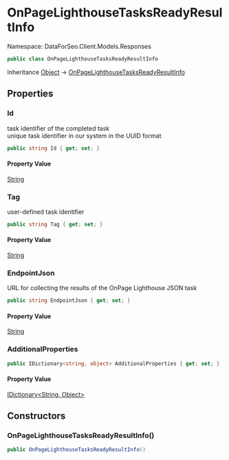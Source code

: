 # OnPageLighthouseTasksReadyResultInfo

Namespace: DataForSeo.Client.Models.Responses

```csharp
public class OnPageLighthouseTasksReadyResultInfo
```

Inheritance [Object](https://docs.microsoft.com/en-us/dotnet/api/system.object) → [OnPageLighthouseTasksReadyResultInfo](./dataforseo.client.models.responses.onpagelighthousetasksreadyresultinfo.md)

## Properties

### **Id**

task identifier of the completed task
 <br>unique task identifier in our system in the UUID format

```csharp
public string Id { get; set; }
```

#### Property Value

[String](https://docs.microsoft.com/en-us/dotnet/api/system.string)<br>

### **Tag**

user-defined task identifier

```csharp
public string Tag { get; set; }
```

#### Property Value

[String](https://docs.microsoft.com/en-us/dotnet/api/system.string)<br>

### **EndpointJson**

URL for collecting the results of the OnPage Lighthouse JSON task

```csharp
public string EndpointJson { get; set; }
```

#### Property Value

[String](https://docs.microsoft.com/en-us/dotnet/api/system.string)<br>

### **AdditionalProperties**

```csharp
public IDictionary<string, object> AdditionalProperties { get; set; }
```

#### Property Value

[IDictionary&lt;String, Object&gt;](https://docs.microsoft.com/en-us/dotnet/api/system.collections.generic.idictionary-2)<br>

## Constructors

### **OnPageLighthouseTasksReadyResultInfo()**

```csharp
public OnPageLighthouseTasksReadyResultInfo()
```
